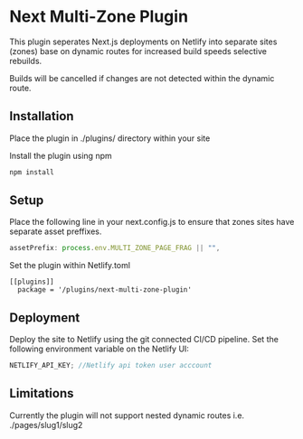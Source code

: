 # Next Multi-Zone Plugin

This plugin seperates Next.js deployments on Netlify into separate sites (zones) base on dynamic routes for increased build speeds selective rebuilds.

Builds will be cancelled if changes are not detected within the dynamic route.

## Installation

Place the plugin in ./plugins/ directory within your site

Install the plugin using npm

```bash
npm install
```

## Setup

Place the following line in your next.config.js to ensure that zones sites have separate asset preffixes.

```javascript
assetPrefix: process.env.MULTI_ZONE_PAGE_FRAG || "",
```

Set the plugin within Netlify.toml

```
[[plugins]]
  package = '/plugins/next-multi-zone-plugin'
```

## Deployment

Deploy the site to Netlify using the git connected CI/CD pipeline. Set the following environment variable on the Netlify UI:

```javascript
NETLIFY_API_KEY; //Netlify api token user acccount
```

## Limitations

Currently the plugin will not support nested dynamic routes i.e. ./pages/slug1/slug2
